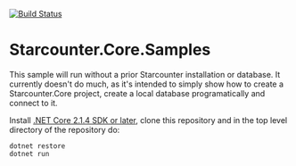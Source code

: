 [![Build Status](https://travis-ci.org/Starcounter/Starcounter.Core.Samples.svg?branch=master)](https://travis-ci.org/Starcounter/Starcounter.Core.Samples)

# Starcounter.Core.Samples 

This sample will run without a prior Starcounter installation or database. It currently doesn't do much, as it's intended to simply show how to create a Starcounter.Core project, create a local database programatically and connect to it.

Install [.NET Core 2.1.4 SDK or later](https://www.microsoft.com/net/download), clone this repository and in the top level directory of the repository do:

```
dotnet restore
dotnet run
```
